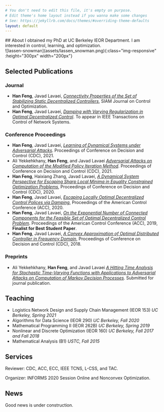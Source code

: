 ```yaml
---
# You don't need to edit this file, it's empty on purpose.
# Edit theme's home layout instead if you wanna make some changes
# See: https://jekyllrb.com/docs/themes/#overriding-theme-defaults
layout: default
---
```


<link rel="stylesheet" href="/assets/css/site.css">

<div class="container">
<div class="row">
<div class="col-8">
## About 
I obtained my PhD at UC Berkeley IEOR Department. I am interested in control, learning, and optimization.

</div>
<div class="col-4">
![lassen-snowman](assets/lassen_snowman.png){:class="img-responsive" :height="300px" width="200px"} 
</div>
</div> 
</div>


## Selected Publications 

### Journal 
+ **Han Feng**, Javad Lavaei, [*Connectivity Properties of the Set of Stabilizing Static Decentralized Controllers*](https://epubs.siam.org/doi/abs/10.1137/19M123765X), SIAM Journal on Control and Optimization. 
+ **Han Feng**, Javad Lavaei, [*Damping with Varying Regularization in Optimal Decentralized Control*](http://www.ieor.berkeley.edu/~lavaei/ODC_hom_2019_2.pdf). To appear in IEEE Transactions on Control of Network Systems. 

### Conference Proceedings 
+ **Han Feng**, Javad Lavaei, [*Learning of Dynamical Systems under Adversarial Attacks*](http://www.ieor.berkeley.edu/~lavaei/Sys_ID_2021_1.pdf). Proceedings of Conference on Decision and Control (CDC), 2021.
+ Ali Yekkehkhany, **Han Feng**, and Javad Lavaei [*Adversarial Attacks on Computation of the Modified Policy Iteration Method*](http://www.ieor.berkeley.edu/~lavaei/MDP_Attack_2021_1.pdf). Proceedings of Conference on Decision and Control (CDC), 2021.
+  **Han Feng**, Haixiang Zhang, Javad Lavaei, [*A Dynamical System Perspective for Escaping Sharp Local Minima in Equality Constrained Optimization Problems*](https://lavaei.ieor.berkeley.edu/sharp_escape_2020_1.pdf), Proceedings of Conference on Decision and Control (CDC), 2020.
+  **Han Feng**, Javad Lavaei, [*Escaping Locally Optimal Decentralized Control Polices via Damping*](https://ieeexplore.ieee.org/abstract/document/9147961/), Proceedings of the American Control Conference (ACC), 2020.
+  **Han Feng**, Javad Lavaei, [*On the Exponential Number of Connected Components for the Feasible Set of Optimal Decentralized Control Problem*](https://ieeexplore.ieee.org/abstract/document/8814952). Proceedings of the American Control Conference (ACC), 2019, **Finalist for Best Student Paper**. 
+  **Han Feng**, Javad Lavaei, [*A Convex Approximation of Optimal Distributed Controller in Frequency Domain*](https://ieeexplore.ieee.org/abstract/document/8618977), Proceedings of Conference on Decision and Control (CDC), 2018.


### Preprints
+ Ali Yekkehkhany, **Han Feng**, and Javad Lavaei [*A Hitting Time Analysis for Stochastic Time-Varying Functions with Applications to Adversarial Attacks on Computation of Markov Decision Processes*](http://www.ieor.berkeley.edu/~lavaei/Hitting_Time_2020_2.pdf). Submitted for journal publication.

## Teaching 
+ Logistics Network Design and Supply Chain Management (IEOR 153) *UC Berkeley, Spring 2021*
+ Algorithms for Data Science (IEOR 290) *UC Berkeley, Fall 2020*
+ Mathematical Programming II (IEOR 262B) *UC Berkeley, Spring 2019*
+ Nonlinear and Discrete Optimization (IEOR 160) *UC Berkeley, Fall 2017 and Fall 2018*
+ Mathematical Analysis (B1) *USTC, Fall 2015*

## Services
Reviewer: CDC, ACC, ECC, IEEE TCNS, L-CSS, and TAC. 

Organizer: INFORMS 2020 Session Online and Nonconvex Optimization. 

##  News
Good news is under construction. 
